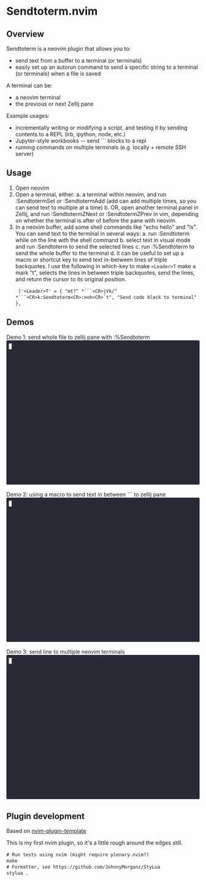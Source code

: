 # Sendtoterm.nvim

## Overview

Sendtoterm is a neovim plugin that allows you to:
* send text from a buffer to a terminal (or terminals)
* easily set up an autorun command to send a specific string to a terminal (or
  terminals) when a file is saved

A terminal can be:
* a neovim terminal
* the previous or next Zellij pane

Example usages:
* incrementally writing or modifying a script, and testing it by sending
  contents to a REPL (irb, ipython, node, etc.)
* Jupyter-style workbooks -- send \`\`\` blocks to a repl
* running commands on multiple terminals (e.g. locally + remote SSH server)

## Usage
1. Open neovim
2. Open a terminal, either:
  a. a terminal within neovim, and run :SendtotermSet or :SendtotermAdd (add
     can add multiple times, so you can send text to multiple at a time)
  b. OR, open another terminal panel in Zellij, and run :SendtotermZNext or
    :SendtotermZPrev in vim, depending on whether the terminal is after of
    before the pane with neovim.
3. In a neovim buffer, add some shell commands like "echo hello" and "ls". You
   can send text to the terminal in several ways:
  a. run :Sendtoterm while on the line with the shell command
  b. select text in visual mode and run :Sendtoterm to send the selected lines
  c. run :%Sendtoterm to send the whole buffer to the terminal
  d. it can be useful to set up a macro or shortcut key to send text in-between
     lines of triple backquotes. I use the following in which-key to make
     `<Leader>T` make a mark "t", selects the lines in between triple
     backquotes, send the lines, and return the cursor to its original position.
     ```
      ['<Leader>T' = { "mt?^ *```<CR>jVk/^ *```<CR>k:Sendtoterm<CR>:noh<CR>`t", "Send code block to terminal" },
     ```

## Demos
Demo 1: send whole file to zellij pane with :%Sendtoterm
![demo 1](https://github.com/evanbattaglia/sendtoterm.nvim/blob/assets/images/demo1.gif?raw=true)

Demo 2: using a macro to send text in between \`\`\` to zellij pane
![demo 2](https://github.com/evanbattaglia/sendtoterm.nvim/blob/assets/images/demo2.gif?raw=true)

Demo 3: send line to multiple neovim terminals
![demo 3](https://github.com/evanbattaglia/sendtoterm.nvim/blob/assets/images/demo3.gif?raw=true)


## Plugin development

Based on [nvim-plugin-template](https://github.com/ellisonleao/nvim-plugin-template)

This is my first nvim plugin, so it's a little rough around the edges still.

```
# Run tests using nvim (might require plenary.nvim?)
make 
# Formatter, see https://github.com/JohnnyMorganz/StyLua
stylua .
```
